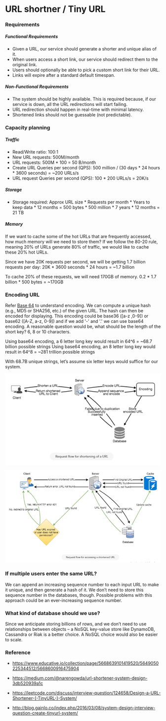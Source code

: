 # URL shortner / Tiny URL

### Requirements
##### Functional Requirements

- Given a URL, our service should generate a shorter and unique alias of it.
- When users access a short link, our service should redirect them to the original link.
- Users should optionally be able to pick a custom short link for their URL.
- Links will expire after a standard default timespan.

##### Non-Functional Requirements
- The system should be highly available. This is required because, if our service is down, all the URL redirections will start failing.
- URL redirection should happen in real-time with minimal latency.
- Shortened links should not be guessable (not predictable).

### Capacity planning
##### Traffic
- Read/Write ratio: 100:1
- New URL requests: 500M/month
- URL requests: 500M * 100 = 50 B/month
- Create URL Queries per second (QPS): 500 million / (30 days * 24 hours * 3600 seconds) = ~200 URLs/s
- URL request Queries per second (QPS): 100 * 200 URLs/s = 20K/s
  
##### Storage
- Storage required: Approx URL size * Requests per month * Years to keep data * 12 months = 500 bytes * 500 million * 7 years * 12 months = 21 TB

##### Memory
If we want to cache some of the hot URLs that are frequently accessed, how much memory will we need to store them? If we follow the 80-20 rule, meaning 20% of URLs generate 80% of traffic, we would like to cache these 20% hot URLs.

Since we have 20K requests per second, we will be getting 1.7 billion requests per day:
20K * 3600 seconds * 24 hours = ~1.7 billion

To cache 20% of these requests, we will need 170GB of memory.
0.2 * 1.7 billion * 500 bytes = ~170GB

### Encoding URL
Refer [Base 64](../terminologies/Base-64.md) to understand encoding.
We can compute a unique hash (e.g., MD5 or SHA256, etc.) of the given URL. The hash can then be encoded for displaying. This encoding could be base36 ([a-z ,0-9]) or base62 ([A-Z, a-z, 0-9]) and if we add '-' and '.' we can use base64 encoding. A reasonable question would be, what should be the length of the short key? 6, 8 or 10 characters.

Using base64 encoding, a 6 letter long key would result in 64^6 = ~68.7 billion possible strings
Using base64 encoding, an 8 letter long key would result in 64^8 = ~281 trillion possible strings

With 68.7B unique strings, let’s assume six letter keys would suffice for our system.

![System design](request-flow-shortning.png)

![System design](request-flow-accessing.png)

### If multiple users enter the same URL?

We can append an increasing sequence number to each input URL to make it unique, and then generate a hash of it. We don’t need to store this sequence number in the databases, though. Possible problems with this approach could be an ever-increasing sequence number.

### What kind of database should we use? 
Since we anticipate storing billions of rows, and we don’t need to use relationships between objects – a NoSQL key-value store like DynamoDB, Cassandra or Riak is a better choice. A NoSQL choice would also be easier to scale. 


### Reference

- https://www.educative.io/collection/page/5668639101419520/5649050225344512/5668600916475904

- https://medium.com/@narengowda/url-shortener-system-design-3db520939a1c

- https://leetcode.com/discuss/interview-question/124658/Design-a-URL-Shortener-(-TinyURL-)-System/

- http://blog.gainlo.co/index.php/2016/03/08/system-design-interview-question-create-tinyurl-system/